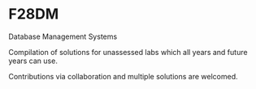 # F28DM
Database Management Systems


Compilation of solutions for unassessed labs which all years and future years can use.

Contributions via collaboration and multiple solutions are welcomed. 
